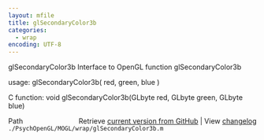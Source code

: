 ```yaml
---
layout: mfile
title: glSecondaryColor3b
categories:
  - wrap
encoding: UTF-8
---
```


glSecondaryColor3b  Interface to OpenGL function glSecondaryColor3b  

usage:  glSecondaryColor3b( red, green, blue )  

C function:  void glSecondaryColor3b(GLbyte red, GLbyte green, GLbyte blue)  


<div class="code_header" style="text-align:right;">
  <span style="float:left;">Path&nbsp;&nbsp;</span> <span class="counter">Retrieve <a href=
  "https://raw.github.com/Psychtoolbox-3/Psychtoolbox-3/beta/./PsychOpenGL/MOGL/wrap/glSecondaryColor3b.m">current version from GitHub</a> | View <a href=
  "https://github.com/Psychtoolbox-3/Psychtoolbox-3/commits/beta/./PsychOpenGL/MOGL/wrap/glSecondaryColor3b.m">changelog</a></span>
</div>
<div class="code">
  <code>./PsychOpenGL/MOGL/wrap/glSecondaryColor3b.m</code>
</div>
